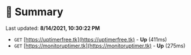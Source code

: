 # 📖 Summary
Last updated: **8/14/2021, 10:30:22 PM**

- `GET` [https://uptimerfree.tk](https://uptimerfree.tk) - **Up** (411ms)
- `GET` [https://monitoruptimer.tk](https://monitoruptimer.tk) - **Up** (275ms)
